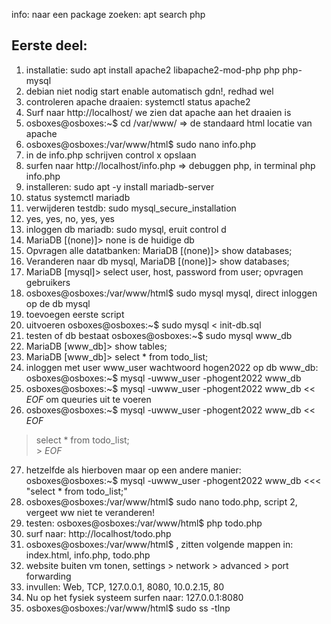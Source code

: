 info: naar een package zoeken: apt search php

## Eerste deel:

1. installatie: sudo apt install apache2 libapache2-mod-php php php-mysql
2. debian niet nodig start enable automatisch gdn!, redhad wel
3. controleren apache draaien: systemctl status apache2
4. Surf naar http://localhost/ we zien dat apache aan het draaien is
5. osboxes@osboxes:~$ cd /var/www/ => de standaard html locatie van apache
6. osboxes@osboxes:/var/www/html$ sudo nano info.php
7. in de info.php schrijven <?php phpinfo(); ?> control x opslaan
8. surfen naar http://localhost/info.php => debuggen php, in terminal php info.php
9. installeren: sudo apt -y install mariadb-server
10. status  systemctl mariadb
11. verwijderen testdb: sudo mysql_secure_installation
12. yes, yes, no, yes, yes
13. inloggen db mariadb: sudo mysql, eruit control d
14. MariaDB [(none)]>  none is de huidige db
15. Opvragen alle datatbanken: MariaDB [(none)]> show databases;
16. Veranderen naar db mysql, MariaDB [(none)]> show databases;
17. MariaDB [mysql]> select user, host, password from user; opvragen gebruikers
18. osboxes@osboxes:/var/www/html$ sudo mysql mysql, direct inloggen op de db mysql
19. toevoegen eerste script
20. uitvoeren osboxes@osboxes:~$ sudo mysql < init-db.sql 
21. testen of db bestaat osboxes@osboxes:~$ sudo mysql www_db
22. MariaDB [www_db]> show tables;
23. MariaDB [www_db]> select * from todo_list;
24. inloggen met user www_user wachtwoord hogen2022 op db www_db: osboxes@osboxes:~$ mysql -uwww_user -phogent2022 www_db
25. osboxes@osboxes:~$ mysql -uwww_user -phogent2022 www_db << _EOF_ om queuries uit te voeren
26. osboxes@osboxes:~$ mysql -uwww_user -phogent2022 www_db << _EOF_
> select * from todo_list;
<br>> _EOF_

27. hetzelfde als hierboven maar op een andere manier: osboxes@osboxes:~$ mysql -uwww_user -phogent2022 www_db <<< "select * from todo_list;"
28. osboxes@osboxes:/var/www/html$ sudo nano todo.php, script 2, vergeet ww niet te veranderen!
29. testen: osboxes@osboxes:/var/www/html$ php todo.php
30. surf naar: http://localhost/todo.php
31. osboxes@osboxes:/var/www/html$ , zitten volgende mappen in: <br>index.html,  info.php,  todo.php
32. website buiten vm tonen, settings > network > advanced > port forwarding 
33. invullen: Web, TCP, 127.0.0.1, 8080, 10.0.2.15, 80
34. Nu op het fysiek systeem surfen naar: 127.0.0.1:8080
35. osboxes@osboxes:/var/www/html$ sudo ss -tlnp